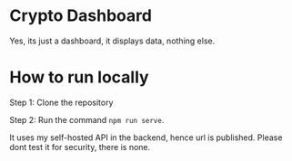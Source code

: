 # Crypto Dashboard

Yes, its just a dashboard, it displays data, nothing else.

# How to run locally

Step 1: Clone the repository

Step 2: Run the command `npm run serve`. 

It uses my self-hosted API in the backend, hence url is published. Please dont test it for security, there is none.
